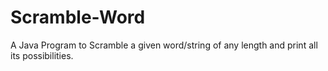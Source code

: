 # Scramble-Word
A Java Program to Scramble a given word/string of any length and print all its possibilities.
